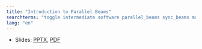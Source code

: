 ```yaml
---
title: "Introduction to Parallel Beams"
searchterms: "toggle intermediate software parallel_beams sync_beams multitasking task_split split_task introduction_to_parallel_beams"
lang: "en"
---
```

 <ul>
 <li class="ng-binding">Slides:
 <a href="translations/en-us/intermediate/Logic.pptx">PPTX</a>,
 <a href="translations/en-us/intermediate/Logic.pdf">PDF</a>
 </li>
 </ul>
